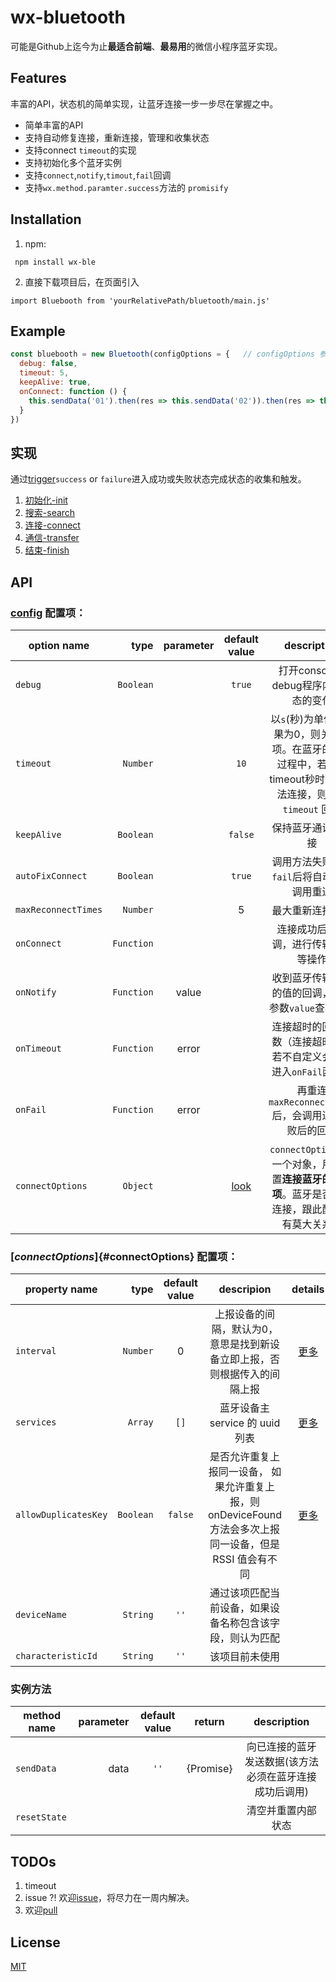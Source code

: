 
# wx-bluetooth

可能是Github上迄今为止**最适合前端**、**最易用**的微信小程序蓝牙实现。


## Features

丰富的API，状态机的简单实现，让蓝牙连接一步一步尽在掌握之中。

+ 简单丰富的API
+ 支持自动修复连接，重新连接，管理和收集状态
+ 支持connect `timeout`的实现
+ 支持初始化多个蓝牙实例
+ 支持`connect`,`notify`,`timout`,`fail`回调
+ 支持`wx.method.paramter.success`方法的 `promisify`


## Installation

1. npm:

```
 npm install wx-ble
```

2. 直接下载项目后，在页面引入

```
import Bluebooth from 'yourRelativePath/bluetooth/main.js'
```


## Example

```js
const bluebooth = new Bluetooth(configOptions = {   // configOptions 参考下面的API
  debug: false,
  timeout: 5,
  keepAlive: true,
  onConnect: function () {
    this.sendData('01').then(res => this.sendData('02')).then(res => this.sendData('03')).then(res => this.trigger('success'))
  }
})
```


## 实现

通过[trigger](/utils/trigger.js)`success` or `failure`进入成功或失败状态完成状态的收集和触发。

1. [初始化-init](/states/init.js)
2. [搜索-search](/states/search.js)
3. [连接-connect](/states/connect.js)
4. [通信-transfer](/states/transfer.js)
5. [结束-finish](/states/finish.js)


## API

### [config](/config/index.js) 配置项：

| option name | type      |  parameter  | default value | description |
| ---------   | -------:  | :---------: | :-----------: | :---------: |
| `debug`     | `Boolean` |             |    `true`     | 打开console，debug程序内部状态的变化 |
| `timeout`   | `Number`  |             |    `10`       | 以`s`(秒)为单位。如果为0，则关闭该项。在蓝牙的连接过程中，若在该 timeout秒时间内无法连接，则进入 `timeout` 回调 |
| `keepAlive` | `Boolean` |             |    `false`    | 保持蓝牙通讯的连接 |
| `autoFixConnect`| `Boolean` |         |    `true`     | 调用方法失败进入`fail`后将自动重新调用重连 |
| `maxReconnectTimes`| `Number` |       |    5          | 最大重新连接次数 |
| `onConnect` | `Function` |            |               | 连接成功后的回调，进行传输数据等操作 |
| `onNotify`  | `Function` |   value    |               | 收到蓝牙传输过来的值的回调，通过参数`value`查看该值 |
| `onTimeout` | `Function` |   error    |               | 连接超时的回调函数（连接超时函数若不自定义会自动进入`onFail`函数） |
| `onFail`    | `Function` |   error    |               | 再重连`maxReconnectTimes`后，会调用连接失败后的回调 |
| `connectOptions` | `Object`  |        |   [look](#connectOptions)  | `connectOptions` 是一个对象，用来设置**连接蓝牙的配置项**。蓝牙是否能够连接，跟此配置项有莫大关系。 |


### [*connectOptions*]{#connectOptions} 配置项：

| property name | type     | default value | descripion | details |
| ------------- | -------: | :-----------: | :--------: | :-----: |
| `interval`    | `Number` | 0             | 上报设备的间隔，默认为0，意思是找到新设备立即上报，否则根据传入的间隔上报 | [更多](https://mp.weixin.qq.com/debug/wxadoc/dev/api/bluetooth.html#wxstartbluetoothdevicesdiscoveryobject) |
| `services`    | `Array`  | `[]`          | 蓝牙设备主 service 的 uuid 列表 | [更多](https://mp.weixin.qq.com/debug/wxadoc/dev/api/bluetooth.html#wxstartbluetoothdevicesdiscoveryobject) |
| `allowDuplicatesKey` | `Boolean` | `false` | 是否允许重复上报同一设备， 如果允许重复上报，则onDeviceFound 方法会多次上报同一设备，但是 RSSI 值会有不同 | [更多](https://mp.weixin.qq.com/debug/wxadoc/dev/api/bluetooth.html#wxstartbluetoothdevicesdiscoveryobject) |
| `deviceName` | `String`  | `''`          | 通过该项匹配当前设备，如果设备名称包含该字段，则认为匹配 |     |
| `characteristicId` | `String`  | `''`    | 该项目前未使用 |     |


### 实例方法
| method name |  parameter  | default value |   return   | description |
| ----------- | ----------: | :-----------: | :--------: | :---------: |
| `sendData`  |  data       | `''`          | {Promise}  | 向已连接的蓝牙发送数据(该方法必须在蓝牙连接成功后调用) |
| `resetState`|             |               |            | 清空并重置内部状态 |


## TODOs

1. timeout
2. issue ?! 欢迎[issue]()，将尽力在一周内解决。
3. 欢迎[pull](https://github.com/GivingWu/wx-bluetooth/pulls)


## License

[MIT](http://opensource.org/licenses/MIT)
